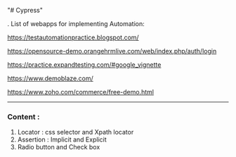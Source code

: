 "# Cypress"

. List of webapps for implementing Automation:

https://testautomationpractice.blogspot.com/

https://opensource-demo.orangehrmlive.com/web/index.php/auth/login

https://practice.expandtesting.com/#google_vignette

https://www.demoblaze.com/

https://www.zoho.com/commerce/free-demo.html

---

### Content :

1. Locator : css selector and Xpath locator
2. Assertion : Implicit and Explicit
3. Radio button and Check box

